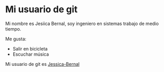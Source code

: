 # Mi usuario de git

Mi nombre es Jesiica Bernal, soy ingeniero en sistemas trabajo de medio tiempo.

Me gusta:
- Salir en bicicleta
- Escuchar música

Mi usuario de git es [Jessica-Bernal](https://github.com/Jessica-Bernal)